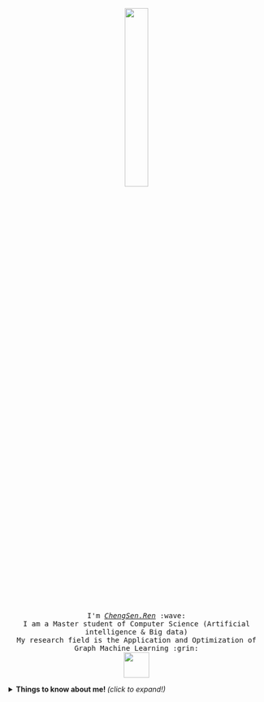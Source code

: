 <p align="center">
  <img src="https://media.giphy.com/media/MeJgB3yMMwIaHmKD4z/giphy.gif" width="30%">
  <br><br>
  <samp>
    I'm <a href="http://chengsen.ren"><em>ChengSen.Ren</em></a> :wave:
    <br>
    I am a Master student of Computer Science (Artificial intelligence & Big data)
    <br>
    My research field is the Application and Optimization of Graph Machine Learning :grin:
    <br>
    <img src="https://media.giphy.com/media/mGcNjsfWAjY5AEZNw6/giphy.gif" width="50">
  </samp>
</p>

<details>
  <summary> <b> Things to know about me! </b> <i>(click to expand!)</i> </summary>
  
  <br>
  
  [![Github ChengSen](https://github-readme-stats.vercel.app/api?username=chengsen&show_icons=true&title_color=F76E63&icon_color=F76E63&text_color=000&bg_color=fff)](https://github.com/chengsen)

